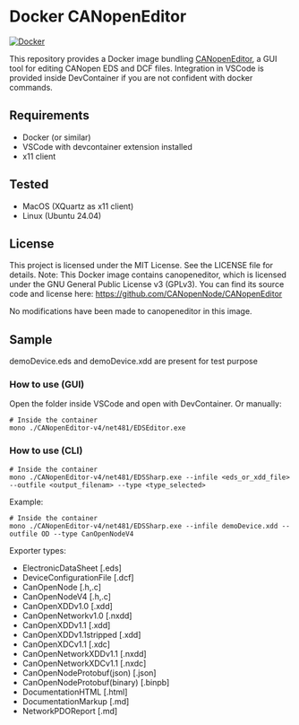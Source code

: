 # Docker CANopenEditor

[![Docker](https://github.com/RomainPelletant/docker_canopeneditor/actions/workflows/docker-publish.yml/badge.svg)](https://github.com/RomainPelletant/docker_canopeneditor/actions/workflows/docker-publish.yml)

This repository provides a Docker image bundling [CANopenEditor](https://github.com/robincornelius/canopeneditor), a GUI tool for editing CANopen EDS and DCF files.
Integration in VSCode is provided inside DevContainer if you are not confident with docker commands.

## Requirements

- Docker (or similar)
- VSCode with devcontainer extension installed
- x11 client

## Tested

- MacOS (XQuartz as x11 client)
- Linux (Ubuntu 24.04)

## License

This project is licensed under the MIT License. See the LICENSE file for details.
Note: This Docker image contains canopeneditor, which is licensed under the GNU General Public License v3 (GPLv3). You can find its source code and license here:
https://github.com/CANopenNode/CANopenEditor

No modifications have been made to canopeneditor in this image.

## Sample

demoDevice.eds and demoDevice.xdd are present for test purpose

### How to use (GUI)

Open the folder inside VSCode and open with DevContainer.
Or manually:

```shell
# Inside the container
mono ./CANopenEditor-v4/net481/EDSEditor.exe
```

### How to use (CLI)

```shell
# Inside the container
mono ./CANopenEditor-v4/net481/EDSSharp.exe --infile <eds_or_xdd_file> --outfile <output_filenam> --type <type_selected>
```
Example:
```shell
# Inside the container
mono ./CANopenEditor-v4/net481/EDSSharp.exe --infile demoDevice.xdd --outfile OD --type CanOpenNodeV4
```

Exporter types:
  - ElectronicDataSheet [.eds]
  - DeviceConfigurationFile [.dcf]
  - CanOpenNode [.h,.c]
  - CanOpenNodeV4 [.h,.c]
  - CanOpenXDDv1.0 [.xdd]
  - CanOpenNetworkv1.0 [.nxdd]
  - CanOpenXDDv1.1 [.xdd]
  - CanOpenXDDv1.1stripped [.xdd]
  - CanOpenXDCv1.1 [.xdc]
  - CanOpenNetworkXDDv1.1 [.nxdd]
  - CanOpenNetworkXDCv1.1 [.nxdc]
  - CanOpenNodeProtobuf(json) [.json]
  - CanOpenNodeProtobuf(binary) [.binpb]
  - DocumentationHTML [.html]
  - DocumentationMarkup [.md]
  - NetworkPDOReport [.md]
